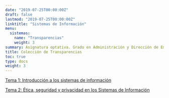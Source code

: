 ```yaml
---
date: "2019-07-25T00:00:00Z"
draft: false
lastmod: "2019-07-25T00:00:00Z"
linktitle: "Sistemas de Información"
menu:
  sistemas:
    name: "Transparencias"
    weight: 3
summary: Asignatura optativa. Grado en Administración y Dirección de Empresas. Cuarto curso
title: Colección de Transparencias
toc: true
type: docs
weight: 3
---
```


[Tema 1: Introducción a los sistemas de información](https://adesit1.netlify.com/#1)  


[Tema 2: Ética, seguridad y privacidad en los Sistemas de Información](https://adesit2.netlify.com/#1)